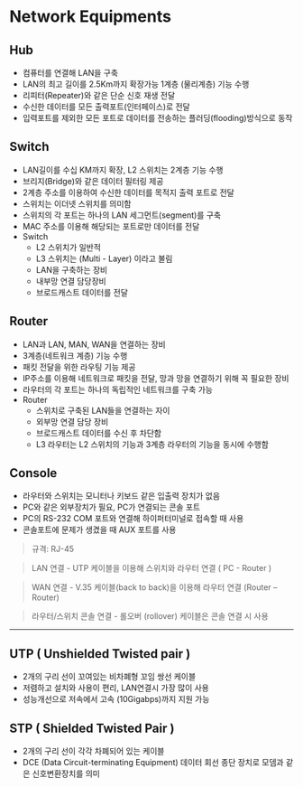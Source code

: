 # **Network Equipments**

## Hub

- 컴퓨터를 연결해 LAN을 구축
- LAN의 최고 길이를 2.5Km까지 확장가능 1계층 (물리계층) 기능 수행
- 리피터(Repeater)와 같은 단순 신호 재생 전달
- 수신한 데이터를 모든 출력포트(인터페이스)로 전달
- 입력포트를 제외한 모든 포트로 데이터를 전송하는 플러딩(flooding)방식으로 동작

## Switch

- LAN길이를 수십 KM까지 확장, L2 스위치는 2계층 기능 수행
- 브리지(Bridge)와 같은 데이터 필터링 제공
- 2계층 주소를 이용하여 수신한 데이터를 목적지 출력 포트로 전달
- 스위치는 이더넷 스위치를 의미함
- 스위치의 각 포트는 하나의 LAN 세그먼트(segment)를 구축
- MAC 주소를 이용해 해당되는 포트로만 데이터를 전달
- Switch
    - L2 스위치가 일반적
    - L3 스위치는 (Multi - Layer) 이라고 불림
    - LAN을 구축하는 장비
    - 내부망 연결 담당장비
    - 브로드캐스트 데이터를 전달

## Router

- LAN과 LAN, MAN, WAN을 연결하는 장비
- 3계층(네트워크 계층) 기능 수행
- 패킷 전달을 위한 라우팅 기능 제공
- IP주소를 이용해 네트워크로 패킷을 전달, 망과 망을 연결하기 위해 꼭 필요한 장비
- 라우터의 각 포트는 하나의 독립적인 네트워크를 구축 가능
- Router
    - 스위치로 구축된 LAN들을 연결하는 자이
    - 외부망 연결 담당 장비
    - 브로드캐스트 데이터를 수신 후 차단함
    - L3 라우터는 L2 스위치의 기능과 3계층 라우터의 기능을 동시에 수행함

## Console

- 라우터와 스위치는 모니터나 키보드 같은 입출력 장치가 없음
- PC와 같은 외부장치가 필요, PC가 연결되는 콘솔 포트
- PC의 RS-232 COM 포트와 연결해 하이퍼터미널로 접속할 때 사용
- 콘솔포트에 문제가 생겼을 때 AUX 포트를 사용

> 규격: RJ-45
> 

> LAN 연결 - UTP 케이블을 이용해 스위치와 라우터 연결 ( PC - Router )
> 

> WAN 연결 - V.35 케이블(back to back)을 이용해 라우터 연결 (Router – Router)
> 

> 라우터/스위치 콘솔 연결 - 롤오버 (rollover) 케이블은 콘솔 연결 시 사용
> 

---

## UTP ( Unshielded Twisted pair )

- 2개의 구리 선이 꼬여있는 비차폐형 꼬임 쌍선 케이블
- 저렴하고 설치와 사용이 편리, LAN연결시 가장 많이 사용
- 성능개선으로 저속에서 고속 (10Gigabps)까지 지원 가능

## STP ( Shielded Twisted Pair )

- 2개의 구리 선이 각각 차폐되어 있는 케이블
- DCE (Data Circuit-terminating Equipment) 데이터 회선 종단 장치로 모뎀과 같은 신호변환장치를 의미